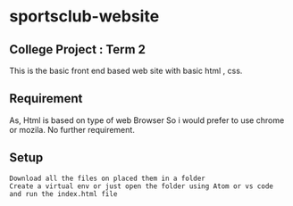 # sportsclub-website
## College Project : Term 2
This is the basic front end based web site with basic html , css.
## Requirement
As, Html is based on type of web Browser So i would prefer to use chrome or mozila.
No further requirement.
## Setup
```
Download all the files on placed them in a folder
Create a virtual env or just open the folder using Atom or vs code
and run the index.html file
```
